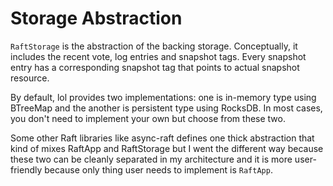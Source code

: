 # Storage Abstraction

`RaftStorage` is the abstraction of the backing storage.
Conceptually, it includes the recent vote, log entries and snapshot tags. Every snapshot entry has a corresponding snapshot tag that points to actual snapshot resource.

By default, lol provides two implementations: one is in-memory type using BTreeMap and the another is persistent type using RocksDB. In most cases, you don't need to implement your own but choose from these two.

Some other Raft libraries like async-raft defines one thick abstraction that kind of mixes RaftApp and RaftStorage but I went the different way because these two can be cleanly separated in my architecture and it is more user-friendly because only thing user needs to implement is `RaftApp`.